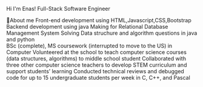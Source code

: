 Hi I'm Enas! Full-Stack Software Engineer

🌱About me
  Front-end development using HTML,Javascript,CSS,Bootstrap
  Backend development using java
  Making for Relational Database Management System
  Solving Data struchure and algorithm questions in java and python  
  BSc (complete), MS coursework (interrupted to move to the US)  in Computer 
  Volunteered at the school to teach computer science courses (data structures,   algorithms)  to middle school student
  Collaborated with three other computer science teachers to develop STEM     curriculum and support students’ learning
  Conducted technical reviews and debugged code  for up to 15 undergraduate   students per week  in C, C++, and Pascal 

